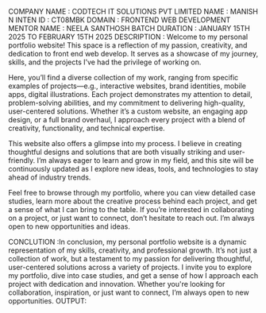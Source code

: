 COMPANY NAME : CODTECH IT SOLUTIONS PVT LIMITED
NAME : MANISH N
INTEN ID : CT08MBK 
DOMAIN : FRONTEND WEB DEVELOPMENT
MENTOR NAME : NEELA SANTHOSH
BATCH DURATION : JANUARY 15TH 2025 TO FEBRUARY 15TH 2025
DESCRIPTION : Welcome to my personal portfolio website! This space is a reflection of my passion, creativity, and dedication to front end web develop. It serves as a showcase of my journey, skills, and the projects I’ve had the privilege of working on.

Here, you’ll find a diverse collection of my work, ranging from specific examples of projects—e.g., interactive websites, brand identities, mobile apps, digital illustrations. Each project demonstrates my attention to detail, problem-solving abilities, and my commitment to delivering high-quality, user-centered solutions. Whether it’s a custom website, an engaging app design, or a full brand overhaul, I approach every project with a blend of creativity, functionality, and technical expertise.

This website also offers a glimpse into my process. I believe in creating thoughtful designs and solutions that are both visually striking and user-friendly. I’m always eager to learn and grow in my field, and this site will be continuously updated as I explore new ideas, tools, and technologies to stay ahead of industry trends.

Feel free to browse through my portfolio, where you can view detailed case studies, learn more about the creative process behind each project, and get a sense of what I can bring to the table. If you’re interested in collaborating on a project, or just want to connect, don’t hesitate to reach out. I’m always open to new opportunities and ideas.

CONCLUTION :In conclusion, my personal portfolio website is a dynamic representation of my skills, creativity, and professional growth.
It’s not just a collection of work, but a testament to my passion for delivering thoughtful, user-centered solutions across a variety of projects. 
I invite you to explore my portfolio, dive into case studies, and get a sense of how I approach each project with dedication and innovation. 
Whether you're looking for collaboration, inspiration, or just want to connect, I’m always open to new opportunities. 
OUTPUT:
<!-- Uploading "OUTPUT.png"... -->

